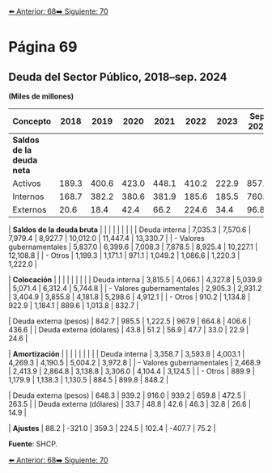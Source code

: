 [⬅️ Anterior: 68](./68.md)[➡️ Siguiente: 70](./70.md)

# Página 69

## Deuda del Sector Público, 2018–sep. 2024  
**(Miles de millones)**

| **Concepto**               | **2018** | **2019** | **2020** | **2021** | **2022** | **2023** | **Sep. 2024** |
|-----------------------------|----------|----------|----------|----------|----------|----------|---------------|
| **Saldos de la deuda neta** |          |          |          |          |          |          |               |
| Activos                     | 189.3    | 400.6    | 423.0    | 448.1    | 410.2    | 222.9    | 857.4         |
| Internos                    | 168.7    | 382.2    | 380.6    | 381.9    | 185.6    | 185.5    | 760.6         |
| Externos                    | 20.6     | 18.4     | 42.4     | 66.2     | 224.6    | 34.4     | 96.8          |

| **Saldos de la deuda bruta** |          |          |          |          |          |          |               |
| Deuda interna               | 7,035.3  | 7,570.6  | 7,979.4  | 8,927.7  | 10,012.0 | 11,447.4 | 13,330.7      |
| - Valores gubernamentales   | 5,837.0  | 6,399.6  | 7,008.3  | 7,878.5  | 8,925.4  | 10,227.1 | 12,108.8      |
| - Otros                     | 1,199.3  | 1,171.1  | 971.1    | 1,049.2  | 1,086.6  | 1,220.3  | 1,222.0       |

| **Colocación**               |          |          |          |          |          |          |               |
| Deuda interna               | 3,815.5  | 4,066.1  | 4,327.8  | 5,039.9  | 5,071.4  | 6,312.4  | 5,744.8       |
| - Valores gubernamentales   | 2,905.3  | 2,931.2  | 3,404.9  | 3,855.8  | 4,181.8  | 5,298.6  | 4,912.1       |
| - Otros                     | 910.2    | 1,134.8  | 922.9    | 1,184.1  | 889.6    | 1,013.8  | 832.7         |

| Deuda externa (pesos)       | 842.7    | 985.5    | 1,222.5  | 967.9    | 664.8    | 406.6    | 436.6         |
| Deuda externa (dólares)     | 43.8     | 51.2     | 56.9     | 47.7     | 33.0     | 22.9     | 24.6          |

| **Amortización**             |          |          |          |          |          |          |               |
| Deuda interna               | 3,358.7  | 3,593.8  | 4,003.1  | 4,269.3  | 4,190.5  | 5,004.2  | 3,972.8       |
| - Valores gubernamentales   | 2,468.9  | 2,413.9  | 2,864.8  | 3,138.8  | 3,306.0  | 4,104.4  | 3,124.5       |
| - Otros                     | 889.9    | 1,179.9  | 1,138.3  | 1,130.5  | 884.5    | 899.8    | 848.2         |

| Deuda externa (pesos)       | 648.3    | 939.2    | 916.0    | 939.2    | 659.8    | 472.5    | 263.5         |
| Deuda externa (dólares)     | 33.7     | 48.8     | 42.6     | 46.3     | 32.8     | 26.6     | 14.9          |

| **Ajustes**                 | 88.2     | -321.0   | 359.3    | 224.5    | 102.4    | -407.7   | 75.2          |

**Fuente**: SHCP.

[⬅️ Anterior: 68](./68.md)[➡️ Siguiente: 70](./70.md)